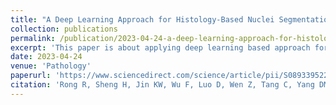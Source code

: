 ```yaml
---
title: "A Deep Learning Approach for Histology-Based Nuclei Segmentation and Tumor Microenvironment Characterization"
collection: publications
permalink: /publication/2023-04-24-a-deep-learning-approach-for-histology-based-nuclei-segmentation-and-tumor-microenvironment-characterization
excerpt: 'This paper is about applying deep learning based approach for nuclei segmentation and tumor microenvironment characterization.'
date: 2023-04-24
venue: 'Pathology'
paperurl: 'https://www.sciencedirect.com/science/article/pii/S0893395223001011'
citation: 'Rong R, Sheng H, Jin KW, Wu F, Luo D, Wen Z, Tang C, Yang DM, Jia L, Amgad M, Cooper LA. A Deep Learning Approach for Histology-Based Nucleus Segmentation and Tumor Microenvironment Characterization. Modern Pathology. 2023 Aug 1;36(8):100196.'
---
```


